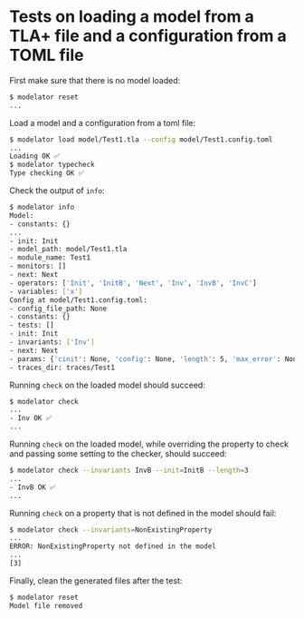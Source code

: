 # Tests on loading a model from a TLA+ file and a configuration from a TOML file

First make sure that there is no model loaded:

```sh
$ modelator reset
...
```

Load a model and a configuration from a toml file:

```sh
$ modelator load model/Test1.tla --config model/Test1.config.toml
...
Loading OK ✅
$ modelator typecheck
Type checking OK ✅
```

Check the output of `info`:

```sh
$ modelator info
Model:
- constants: {}
...
- init: Init
- model_path: model/Test1.tla
- module_name: Test1
- monitors: []
- next: Next
- operators: ['Init', 'InitB', 'Next', 'Inv', 'InvB', 'InvC']
- variables: ['x']
Config at model/Test1.config.toml:
- config_file_path: None
- constants: {}
- tests: []
- init: Init
- invariants: ['Inv']
- next: Next
- params: {'cinit': None, 'config': None, 'length': 5, 'max_error': None, 'no_deadlock': True, 'view': None}
- traces_dir: traces/Test1
```

Running `check` on the loaded model should succeed:

```sh
$ modelator check
...
- Inv OK ✅
...
```

Running `check` on the loaded model, while overriding the property to check and
passing some setting to the checker, should succeed:

```sh
$ modelator check --invariants InvB --init=InitB --length=3
...
- InvB OK ✅
...
```

Running `check` on a property that is not defined in the model should fail:

```sh
$ modelator check --invariants=NonExistingProperty
...
ERROR: NonExistingProperty not defined in the model
...
[3]
```

Finally, clean the generated files after the test:

```sh
$ modelator reset
Model file removed
```

